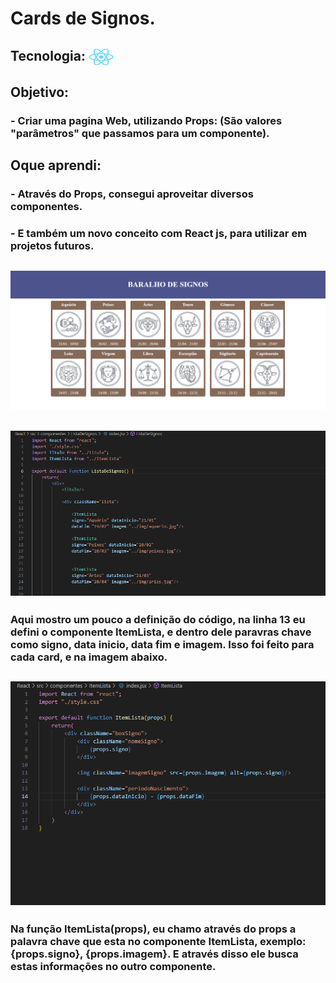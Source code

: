 # Cards de Signos.

## Tecnologia: <img align="center" alt="React" height="30" width="40" src="https://raw.githubusercontent.com/devicons/devicon/master/icons/react/react-original.svg">

## Objetivo:
### - Criar uma pagina Web, utilizando Props: (São valores "parâmetros" que passamos para um componente).

## Oque aprendi:
### - Através do Props, consegui aproveitar diversos componentes.
### - E também um novo conceito com React js, para utilizar em projetos futuros.

## ![Alt text](imagem1-1.png)
## ![Alt text](imagem2-1.png)
### Aqui mostro um pouco a definição do código, na linha 13 eu defini o componente ItemLista, e dentro dele paravras chave como signo, data inicio, data fim e imagem. Isso foi feito para cada card, e na imagem abaixo.
## ![Alt text](imagem3-1.png)
### Na função ItemLista(props), eu chamo através do props a palavra chave que esta no componente ItemLista, exemplo: {props.signo}, {props.imagem}. E através disso ele busca estas informações no outro componente.

